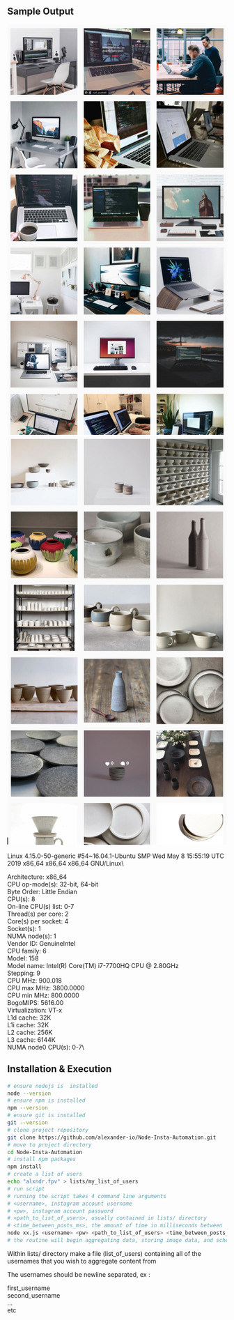 ## Sample Output
![sample 00](sample_output_images/00.png)
![sample 01](sample_output_images/01.png)

Linux 4.15.0-50-generic #54~16.04.1-Ubuntu SMP Wed May 8 15:55:19 UTC 2019 x86_64 x86_64 x86_64 GNU/Linux\

Architecture:          x86_64\
CPU op-mode(s):        32-bit, 64-bit\
Byte Order:            Little Endian\
CPU(s):                8\
On-line CPU(s) list:   0-7\
Thread(s) per core:    2\
Core(s) per socket:    4\
Socket(s):             1\
NUMA node(s):          1\
Vendor ID:             GenuineIntel\
CPU family:            6\
Model:                 158\
Model name:            Intel(R) Core(TM) i7-7700HQ CPU @ 2.80GHz\
Stepping:              9\
CPU MHz:               900.018\
CPU max MHz:           3800.0000\
CPU min MHz:           800.0000\
BogoMIPS:              5616.00\
Virtualization:        VT-x\
L1d cache:             32K\
L1i cache:             32K\
L2 cache:              256K\
L3 cache:              6144K\
NUMA node0 CPU(s):     0-7\


## Installation & Execution
```bash
# ensure nodejs is  installed
node --version
# ensure npm is installed
npm --version
# ensure git is installed
git --version
# clone project repository
git clone https://github.com/alexander-io/Node-Insta-Automation.git
# move to project directory
cd Node-Insta-Automation
# install npm packages
npm install
# create a list of users
echo "alxndr.fpv" > lists/my_list_of_users
# run script
# running the script takes 4 command line arguments
# <username>, instagram account username
# <pw>, instagram account password
# <path_to_list_of_users>, usually contained in lists/ directory
# <time_between_posts_ms>, the amount of time in milliseconds between  posts
node xx.js <username> <pw> <path_to_list_of_users> <time_between_posts_ms>
# the routine will begin aggregating data, storing image data, and scheduling posts
```

Within lists/ directory make a file (list_of_users) containing all of the usernames that you wish to aggregate content from

The usernames should be newline separated, ex :

first_username\
second_username\
...\
etc
